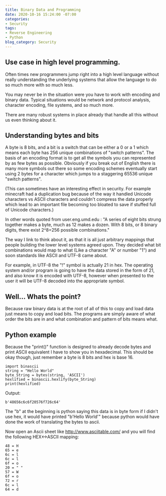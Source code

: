 ```yaml
---
title: Binary Data and Programming
date: 2020-10-16 15:24:00 -07:00
categories:
- Security
tags:
- Reverse Engineering
- Python
blog_category: Security
---
```


## Use case in high level programming.

Often times new programmers jump right into a high level language without really understanding the underlying systems that allow the language to do so much more with so much less.

You may never be in the situation were you have to work with encoding and binary data. Typical situations would be network and protocol analysis, character encoding, file systems, and so much more.

There are many robust systems in place already that handle all this without us even thinking about it.

## Understanding bytes and bits  

A byte is 8 bits, and a bit is a switch that can be either a 0 or a 1 which means each byte has 256 unique combinations of "switch patterns". The basis of an encoding format is to get all the symbols you can represented by as few bytes as possible. Obviously if you break out of English there is many more symbols out there so some encoding schemes eventually start using 2 bytes for a character which jumps to a staggering 65536 unique "switch patterns".

(This can sometimes have an interesting effect in security. For example minecraft had a duplication bug because of the way it handled Unicode characters vs ASCII characters and couldn't compress the data properly which lead to an important file becoming too bloated to save if stuffed full of Unicode characters.)

In other words quoted from user.eng.umd.edu :
"A series of eight bits strung together makes a byte, much as 12 makes a dozen. With 8 bits, or 8 binary digits, there exist 2^8=256 possible combinations."

The way I link to think about it, as that it is all just arbitrary mappings that people building the lower level systems agreed upon. They decided what bit combinations would map to what (Like a character "A" or number "1") and soon standards like ASCII and UTF-8 came about.

For example, in UTF-8 the "!" symbol is actually 21 in hex. The operating system and/or program is going to have the data stored in the form of 21, and also know it is encoded with UTF-8, however when presented to the user it will be UTF-8 decoded into the appropriate symbol.

## Well... Whats the point?

Because raw binary data is at the root of all of this to copy and load data just means to copy and load bits. The programs are simply aware of what order the bits are in and what combination and pattern of bits means what.

## Python example

Because the "print()" function is designed to already decode bytes and print ASCII equivalent I have to show you in hexadecimal. This should be okay though, just remember a byte is 8 bits and hex is base 16.

```
import binascii
string = "Hello World"
byte_String = bytes(string, 'ASCII')
hexlified = binascii.hexlify(byte_String)
print(hexlified)
```
Output:
```
b'48656c6c6f20576f726c64'
```
The "b" at the beginning is python saying this data is in byte form if I didn't use hex, it would have printed "b'Hello World'" because python would have done the work of translating the bytes to ascii.

Now open an Ascii sheet like http://www.asciitable.com/ and you will find the following HEX<->ASCII mapping:
```
48 = H
65 = e
6c = l
6c = l
6f = o
20 = " "
57 = W
6f = o
72 = r
6c = l
64 = d
```
